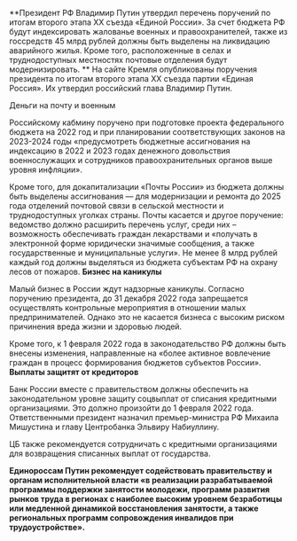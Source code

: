 **Президент РФ Владимир Путин утвердил перечень поручений по итогам второго этапа XX съезда «Единой России». За счет бюджета РФ будут индексировать жалованье военных и правоохранителей, также из госсредств 45 млрд рублей должны быть выделены на ликвидацию аварийного жилья. Кроме того, расположенные в селах и труднодоступных местностях почтовые отделения будут модернизировать.
**
На сайте Кремля опубликованы поручения президента по итогам второго этапа XX съезда партии «Единая Россия». Их утвердил российский глава Владимир Путин.

Деньги на почту и военным

Российскому кабмину поручено при подготовке проекта федерального бюджета на 2022 год и при планировании соответствующих законов на 2023-2024 годы «предусмотреть бюджетные ассигнования на индексацию в 2022 и 2023 годах денежного довольствия военнослужащих и сотрудников правоохранительных органов выше уровня инфляции».

Кроме того, для докапитализации «Почты России» из бюджета должны быть выделены ассигнования — для модернизации и ремонта до 2025 года отделений почтовой связи в сельской местности и труднодоступных уголках страны. Почты касается и другое поручение: ведомство должно расширить перечень услуг, среди них – возможность обеспечивать граждан лекарствами и «получать в электронной форме юридически значимые сообщения, а также государственные и муниципальные услуги».
Не менее 8 млрд рублей каждый год должны выделяться из бюджета субъектам РФ на охрану лесов от пожаров.
**Бизнес на каникулы**

Малый бизнес в России ждут надзорные каникулы. Согласно поручению президента, до 31 декабря 2022 года запрещается осуществлять контрольные мероприятия в отношении малых предпринимателей. Однако это не касается бизнеса с высоким риском причинения вреда жизни и здоровью людей.

Кроме того, к 1 февраля 2022 года в законодательство РФ должны быть внесены изменения, направленные на «более активное вовлечение граждан в процесс формирования бюджетов субъектов России».
**Выплаты защитят от кредиторов**

Банк России вместе с правительством должны обеспечить на законодательном уровне защиту соцвыплат от списания кредитными организациями. Это должно произойти до 1 февраля 2022 года. Ответственными президент назначил премьер-министра РФ Михаила Мишустина и главу Центробанка Эльвиру Набиуллину.

ЦБ также рекомендуется сотрудничать с кредитными организациями для возвращения списанных выплат от государства.

**Единороссам Путин рекомендует содействовать правительству и органам исполнительной власти «в реализации разрабатываемой программы поддержки занятости молодежи, программ развития рынков труда в регионах с наиболее высоким уровнем безработицы или медленной динамикой восстановления занятости, а также региональных программ сопровождения инвалидов при трудоустройстве».**
